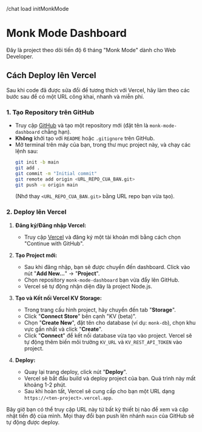 /chat load initMonkMode

# Monk Mode Dashboard

Đây là project theo dõi tiến độ 6 tháng "Monk Mode" dành cho Web Developer.

## Cách Deploy lên Vercel

Sau khi code đã được sửa đổi để tương thích với Vercel, hãy làm theo các bước sau để có một URL công khai, nhanh và miễn phí.

### 1. Tạo Repository trên GitHub

- Truy cập [GitHub](https://github.com/new) và tạo một repository mới (đặt tên là `monk-mode-dashboard` chẳng hạn).
- **Không** khởi tạo với `README` hoặc `.gitignore` trên GitHub.
- Mở terminal trên máy của bạn, trong thư mục project này, và chạy các lệnh sau:
  ```bash
  git init -b main
  git add .
  git commit -m "Initial commit"
  git remote add origin <URL_REPO_CUA_BAN.git>
  git push -u origin main
  ```
  (Nhớ thay `<URL_REPO_CUA_BAN.git>` bằng URL repo bạn vừa tạo).

### 2. Deploy lên Vercel

1.  **Đăng ký/Đăng nhập Vercel:**

    - Truy cập [Vercel](https://vercel.com) và đăng ký một tài khoản mới bằng cách chọn "Continue with GitHub".

2.  **Tạo Project mới:**

    - Sau khi đăng nhập, bạn sẽ được chuyển đến dashboard. Click vào nút "**Add New...**" -> "**Project**".
    - Chọn repository `monk-mode-dashboard` bạn vừa đẩy lên GitHub.
    - Vercel sẽ tự động nhận diện đây là project Node.js.

3.  **Tạo và Kết nối Vercel KV Storage:**

    - Trong trang cấu hình project, hãy chuyển đến tab "**Storage**".
    - Click "**Connect Store**" bên cạnh "KV (beta)".
    - Chọn "**Create New**", đặt tên cho database (ví dụ: `monk-db`), chọn khu vực gần nhất và click "**Create**".
    - Click "**Connect**" để kết nối database vừa tạo vào project. Vercel sẽ tự động thêm biến môi trường `KV_URL` và `KV_REST_API_TOKEN` vào project.

4.  **Deploy:**
    - Quay lại trang deploy, click nút "**Deploy**".
    - Vercel sẽ bắt đầu build và deploy project của bạn. Quá trình này mất khoảng 1-2 phút.
    - Sau khi hoàn tất, Vercel sẽ cung cấp cho bạn một URL dạng `https://<ten-project>.vercel.app`.

Bây giờ bạn có thể truy cập URL này từ bất kỳ thiết bị nào để xem và cập nhật tiến độ của mình. Mọi thay đổi bạn push lên nhánh `main` của GitHub sẽ tự động được deploy.
